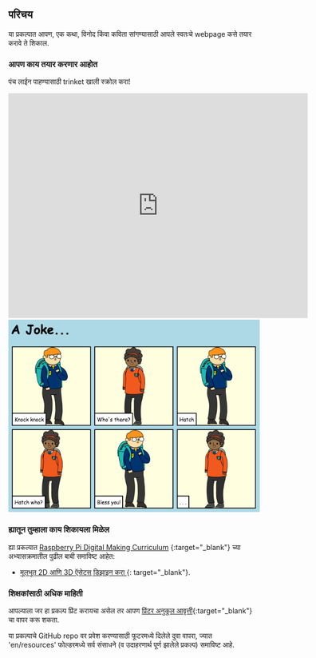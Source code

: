 ## परिचय

या प्रकल्पात आपण, एक कथा, विनोद किंवा कविता सांगण्यासाठी आपले स्वतःचे webpage कसे तयार करावे ते शिकाल.

### आपण काय तयार करणार आहोत

पंच लाईन पाहण्यासाठी trinket खाली स्क्रोल करा!

<div class="trinket">
  <iframe src="https://trinket.io/embed/html/c8afdef912?outputOnly=true&start=result" width="600" height="450" frameborder="0" marginwidth="0" marginheight="0" allowfullscreen>
  </iframe>
  <img src="images/story-final.png">
</div>

### ह्यातून तुम्हाला काय शिकायला मिळेल

ह्या प्रकल्पात [Raspberry Pi Digital Making Curriculum](http://rpf.io/curriculum) {:target="_blank"} च्या अभ्यासक्रमातील पुढील बाबी समाविष्ट आहेत:

+ [मूलभूत 2D आणि 3D ऍसेटस् डिझाइन करा ](https://www.raspberrypi.org/curriculum/design/creator){: target="_blank"}.

### शिक्षकांसाठी अधिक माहिती

आपल्याला जर हा प्रकल्प प्रिंट करायचा असेल तर आपण [प्रिंटर अनुकूल आवृत्ती](https://projects.raspberrypi.org/en/projects/tell-a-story/print){:target="_blank"} चा वापर करू शकता.

या प्रकल्पाचे GitHub repo वर प्रवेश करण्यासाठी फूटरमध्ये दिलेले दुवा वापरा, ज्यात 'en/resources' फोल्डरमध्ये सर्व संसाधने (व उदाहरणार्थ पूर्ण झालेले प्रकल्प) समाविष्ट आहे.